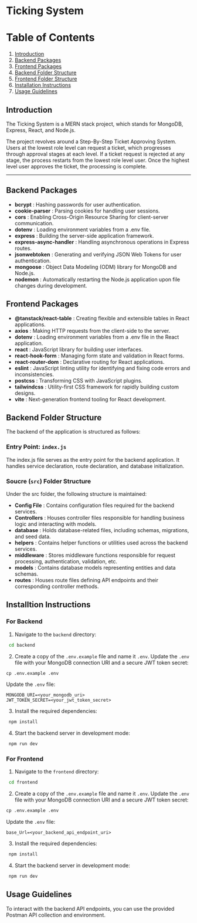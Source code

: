 # Ticking System

# Table of Contents

1. [Introduction](#introduction)
2. [Backend Packages](#backend-packages)
3. [Frontend Packages](#frontend-packages)
4. [Backend Folder Structure](#backend-folder-structure)
5. [Frontend Folder Structure](#frontend-folder-structure)
6. [Installation Instructions](#installation-instructions)
7. [Usage Guidelines](#usage-guidelines)

<!-- TOC --><a name="introduction"></a>

## Introduction

The Ticking System is a MERN stack project, which stands for MongoDB, Express, React, and Node.js.

The project revolves around a Step-By-Step Ticket Approving System. Users at the lowest role level can request a ticket, which progresses through approval stages at each level. If a ticket request is rejected at any stage, the process restarts from the lowest role level user. Once the highest level user approves the ticket, the processing is complete.

---

<!-- TOC --><a name="backend-packages"></a>

## Backend Packages

- **bcrypt** : Hashing passwords for user authentication.
- **cookie-parser** : Parsing cookies for handling user sessions.
- **cors** : Enabling Cross-Origin Resource Sharing for client-server communication.
- **dotenv** : Loading environment variables from a .env file.
- **express** : Building the server-side application framework.
- **express-async-handler** : Handling asynchronous operations in Express routes.
- **jsonwebtoken** : Generating and verifying JSON Web Tokens for user authentication.
- **mongoose** : Object Data Modeling (ODM) library for MongoDB and Node.js.
- **nodemon** : Automatically restarting the Node.js application upon file changes during development.

<!-- TOC --><a name="frontend-packages"></a>

## Frontend Packages

- **@tanstack/react-table** : Creating flexible and extensible tables in React applications.
- **axios** : Making HTTP requests from the client-side to the server.
- **dotenv** : Loading environment variables from a .env file in the React application.
- **react** : JavaScript library for building user interfaces.
- **react-hook-form** : Managing form state and validation in React forms.
- **react-router-dom** : Declarative routing for React applications.
- **eslint** : JavaScript linting utility for identifying and fixing code errors and inconsistencies.
- **postcss** : Transforming CSS with JavaScript plugins.
- **tailwindcss** : Utility-first CSS framework for rapidly building custom designs.
- **vite** : Next-generation frontend tooling for React development.

<!-- TOC --><a name="backend-folder-structure"></a>

## Backend Folder Structure

The backend of the application is structured as follows:

### Entry Point: `index.js`

The index.js file serves as the entry point for the backend application. It handles service declaration, route declaration, and database initialization.

### Soucre (`src`) Folder Structure

Under the src folder, the following structure is maintained:

- **Config File** : Contains configuration files required for the backend services.
- **Controllers** : Houses controller files responsible for handling business logic and interacting with models.
- **database** : Holds database-related files, including schemas, migrations, and seed data.
- **helpers** : Contains helper functions or utilities used across the backend services.
- **middleware** : Stores middleware functions responsible for request processing, authentication, validation, etc.
- **models** : Contains database models representing entities and data schemas.
- **routes** : Houses route files defining API endpoints and their corresponding controller methods.

<!-- TOC --><a name="installation-instructions"></a>

## Installtion Instructions

### For Backend

1. Navigate to the `backend` directory:

```cmd
 cd backend
```

2. Create a copy of the `.env.example` file and name it `.env`. Update the `.env` file with your MongoDB connection URI and a secure JWT token secret:

```cmd
cp .env.example .env
```

Update the `.env` file:

```text
MONGODB_URI=<your_mongodb_uri>
JWT_TOKEN_SECRET=<your_jwt_token_secret>
```

3. Install the required dependencies:

```cmd
 npm install
```

4. Start the backend server in development mode:

```cmd
 npm run dev
```

### For Frontend

1. Navigate to the `frontend` directory:

```cmd
 cd frontend
```

2. Create a copy of the `.env.example` file and name it `.env`. Update the `.env` file with your MongoDB connection URI and a secure JWT token secret:

```cmd
cp .env.example .env
```

Update the `.env` file:

```text
base_Url=<your_backend_api_endpoint_uri>
```

3. Install the required dependencies:

```cmd
 npm install
```

4. Start the backend server in development mode:

```cmd
 npm run dev
```

<!-- TOC --><a name="usage-guidelines"></a>

## Usage Guidelines

To interact with the backend API endpoints, you can use the provided Postman API collection and environment.
